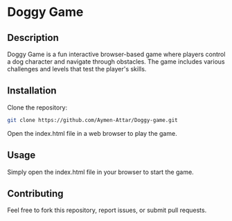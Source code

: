 # Doggy Game

## Description
Doggy Game is a fun interactive browser-based game where players control a dog character and navigate through obstacles. The game includes various challenges and levels that test the player's skills.

## Installation
Clone the repository:
```bash
git clone https://github.com/Aymen-Attar/Doggy-game.git
```
Open the index.html file in a web browser to play the game.

## Usage
Simply open the index.html file in your browser to start the game.

## Contributing
Feel free to fork this repository, report issues, or submit pull requests.
